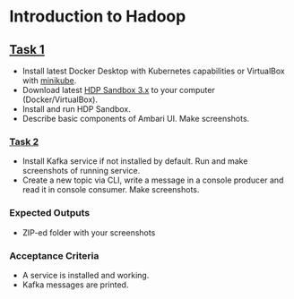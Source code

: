 # Introduction to Hadoop

## [Task 1](./task-1)
- Install latest Docker Desktop with Kubernetes capabilities or VirtualBox with [minikube](https://kubernetes.io/docs/tasks/tools/install-minikube/).
- Download latest [HDP Sandbox 3.x](https://www.cloudera.com/downloads/hortonworks-sandbox.html) to your computer (Docker/VirtualBox).
- Install and run HDP Sandbox.
- Describe basic components of Ambari UI. Make screenshots.

### [Task 2](./task-2)
- Install Kafka service if not installed by default. Run and make screenshots of running service.
- Create a new topic via CLI, write a message in a console producer and read it in console consumer. Make screenshots.

### Expected Outputs
- ZIP-ed folder with your screenshots

### Acceptance Criteria
- A service is installed and working.
- Kafka messages are printed.
